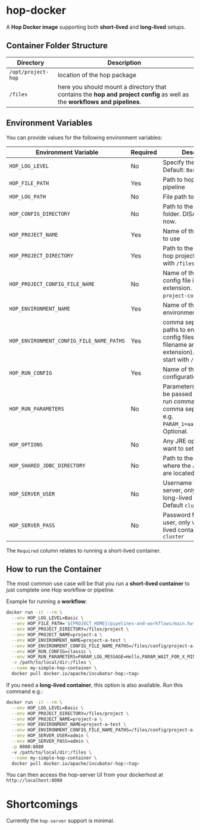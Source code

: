<!--
Licensed to the Apache Software Foundation (ASF) under one
or more contributor license agreements.  See the NOTICE file
distributed with this work for additional information
regarding copyright ownership.  The ASF licenses this file
to you under the Apache License, Version 2.0 (the
"License"); you may not use this file except in compliance
with the License.  You may obtain a copy of the License at
  http://www.apache.org/licenses/LICENSE-2.0
Unless required by applicable law or agreed to in writing,
software distributed under the License is distributed on an
"AS IS" BASIS, WITHOUT WARRANTIES OR CONDITIONS OF ANY
KIND, either express or implied.  See the License for the
specific language governing permissions and limitations
under the License.
-->

# hop-docker

A **Hop Docker image** supporting both **short-lived** and **long-lived** setups.


## Container Folder Structure


Directory	| Description
---	|---
`/opt/project-hop`	| location of the hop package
`/files`	| here you should mount a directory that contains the **hop and project config** as well as the **workflows and pipelines**.

## Environment Variables

You can provide values for the following environment variables:


Environment Variable	| Required	| Description
---	|----	|---
`HOP_LOG_LEVEL`	| No	| Specify the log level. Default: `Basic`. Optional.
`HOP_FILE_PATH`	| Yes	| Path to hop workflow or pipeline
`HOP_LOG_PATH`	| No	| File path to hop log file
`HOP_CONFIG_DIRECTORY`	| No	| Path to the Hop config folder. DISABLED for now.
`HOP_PROJECT_NAME`	| Yes	| Name of the Hop project to use
`HOP_PROJECT_DIRECTORY`	| Yes	| Path to the home of the hop project. Should start with `/files`.
`HOP_PROJECT_CONFIG_FILE_NAME`	| No	| Name of the project config file including file extension. Defaults to `project-config.json`.
`HOP_ENVIRONMENT_NAME`	| Yes	| Name of the Hop run environment to use
`HOP_ENVIRONMENT_CONFIG_FILE_NAME_PATHS`	| Yes	| comma separated list of paths to environment config files (including filename and file extension). paths should start with `/files`.
`HOP_RUN_CONFIG`	| Yes	| Name of the Hop run configuration to use
`HOP_RUN_PARAMETERS`	| No	| Parameters that should be passed on to the hop-run command. Specify as comma separated list, e.g. `PARAM_1=aaa,PARAM_2=bbb`. Optional.
`HOP_OPTIONS`	| No	| Any JRE options you want to set
`HOP_SHARED_JDBC_DIRECTORY`	| No	| Path to the directory where the JDCB drivers are located
`HOP_SERVER_USER`	| No	| Username for hop-server, only valid in long-lived containers. Default `cluster`
`HOP_SERVER_PASS`	| No	| Password for hop-server user, only valid in long-lived containers. Default `cluster`

The `Required` column relates to running a short-lived container.

## How to run the Container

The most common use case will be that you run a **short-lived container** to just complete one Hop workflow or pipeline.

Example for running a **workflow**:

```bash
docker run -it --rm \
  --env HOP_LOG_LEVEL=Basic \
  --env HOP_FILE_PATH='${PROJECT_HOME}/pipelines-and-workflows/main.hwf' \
  --env HOP_PROJECT_DIRECTORY=/files/project \
  --env HOP_PROJECT_NAME=project-a \
  --env HOP_ENVIRONMENT_NAME=project-a-test \
  --env HOP_ENVIRONMENT_CONFIG_FILE_NAME_PATHS=/files/config/project-a-test.json \
  --env HOP_RUN_CONFIG=classic \
  --env HOP_RUN_PARAMETERS=PARAM_LOG_MESSAGE=Hello,PARAM_WAIT_FOR_X_MINUTES=1 \
  -v /path/to/local/dir:/files \
  --name my-simple-hop-container \
  docker pull docker.io/apache/incubator-hop:<tag>
```

If you need a **long-lived container**, this option is also available. Run this command e.g.:

```bash
docker run -it --rm \
  --env HOP_LOG_LEVEL=Basic \
  --env HOP_PROJECT_DIRECTORY=/files/project \
  --env HOP_PROJECT_NAME=project-a \
  --env HOP_ENVIRONMENT_NAME=project-a-test \
  --env HOP_ENVIRONMENT_CONFIG_FILE_NAME_PATHS=/files/config/project-a-test.json \
  --env HOP_SERVER_USER=admin \
  --env HOP_SERVER_PASS=admin \
  -p 8080:8080
  -v /path/to/local/dir:/files \
  --name my-simple-hop-container \
  docker pull docker.io/apache/incubator-hop:<tag>
```

You can then access the hop-server UI from your dockerhost at `http://localhost:8080`

# Shortcomings

Currently the `hop-server` support is minimal.

